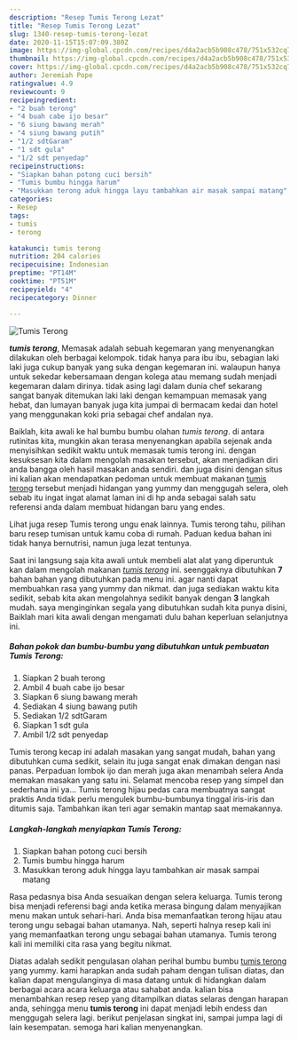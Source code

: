 ```yaml
---
description: "Resep Tumis Terong Lezat"
title: "Resep Tumis Terong Lezat"
slug: 1340-resep-tumis-terong-lezat
date: 2020-11-15T15:07:09.380Z
image: https://img-global.cpcdn.com/recipes/d4a2acb5b908c478/751x532cq70/tumis-terong-foto-resep-utama.jpg
thumbnail: https://img-global.cpcdn.com/recipes/d4a2acb5b908c478/751x532cq70/tumis-terong-foto-resep-utama.jpg
cover: https://img-global.cpcdn.com/recipes/d4a2acb5b908c478/751x532cq70/tumis-terong-foto-resep-utama.jpg
author: Jeremiah Pope
ratingvalue: 4.9
reviewcount: 9
recipeingredient:
- "2 buah terong"
- "4 buah cabe ijo besar"
- "6 siung bawang merah"
- "4 siung bawang putih"
- "1/2 sdtGaram"
- "1 sdt gula"
- "1/2 sdt penyedap"
recipeinstructions:
- "Siapkan bahan potong cuci bersih"
- "Tumis bumbu hingga harum"
- "Masukkan terong aduk hingga layu tambahkan air masak sampai matang"
categories:
- Resep
tags:
- tumis
- terong

katakunci: tumis terong 
nutrition: 204 calories
recipecuisine: Indonesian
preptime: "PT14M"
cooktime: "PT51M"
recipeyield: "4"
recipecategory: Dinner

---
```



![Tumis Terong](https://img-global.cpcdn.com/recipes/d4a2acb5b908c478/751x532cq70/tumis-terong-foto-resep-utama.jpg)

<b><i>tumis terong</i></b>, Memasak adalah sebuah kegemaran yang menyenangkan dilakukan oleh berbagai kelompok. tidak hanya para ibu ibu, sebagian laki laki juga cukup banyak yang suka dengan kegemaran ini. walaupun hanya untuk sekedar kebersamaan dengan kolega atau memang sudah menjadi kegemaran dalam dirinya. tidak asing lagi dalam dunia chef sekarang sangat banyak ditemukan laki laki dengan kemampuan memasak yang hebat, dan lumayan banyak juga kita jumpai di bermacam kedai dan hotel yang menggunakan koki pria sebagai chef andalan nya.

Baiklah, kita awali ke hal bumbu bumbu olahan <i>tumis terong</i>. di antara rutinitas kita, mungkin akan terasa menyenangkan apabila sejenak anda menyisihkan sedikit waktu untuk memasak tumis terong ini. dengan kesuksesan kita dalam mengolah masakan tersebut, akan menjadikan diri anda bangga oleh hasil masakan anda sendiri. dan juga disini dengan situs ini kalian akan mendapatkan pedoman untuk membuat makanan <u>tumis terong</u> tersebut menjadi hidangan yang yummy dan menggugah selera, oleh sebab itu ingat ingat alamat laman ini di hp anda sebagai salah satu referensi anda dalam membuat hidangan baru yang endes.

Lihat juga resep Tumis terong ungu enak lainnya. Tumis terong tahu, pilihan baru resep tumisan untuk kamu coba di rumah. Paduan kedua bahan ini tidak hanya bernutrisi, namun juga lezat tentunya.


Saat ini langsung saja kita awali untuk membeli alat alat yang diperuntuk kan dalam mengolah makanan <u><i>tumis terong</i></u> ini. seenggaknya dibutuhkan <b>7</b> bahan bahan yang dibutuhkan pada menu ini. agar nanti dapat membuahkan rasa yang yummy dan nikmat. dan juga sediakan waktu kita sedikit, sebab kita akan mengolahnya sedikit banyak dengan <b>3</b> langkah mudah. saya menginginkan segala yang dibutuhkan sudah kita punya disini, Baiklah mari kita awali dengan mengamati dulu bahan keperluan selanjutnya ini.

<!--inarticleads1-->

##### Bahan pokok dan bumbu-bumbu yang dibutuhkan untuk pembuatan Tumis Terong:

1. Siapkan 2 buah terong
1. Ambil 4 buah cabe ijo besar
1. Siapkan 6 siung bawang merah
1. Sediakan 4 siung bawang putih
1. Sediakan 1/2 sdtGaram
1. Siapkan 1 sdt gula
1. Ambil 1/2 sdt penyedap


Tumis terong kecap ini adalah masakan yang sangat mudah, bahan yang dibutuhkan cuma sedikit, selain itu juga sangat enak dimakan dengan nasi panas. Perpaduan lombok ijo dan merah juga akan menambah selera Anda memakan masakan yang satu ini. Selamat mencoba resep yang simpel dan sederhana ini ya… Tumis terong hijau pedas cara membuatnya sangat praktis Anda tidak perlu mengulek bumbu-bumbunya tinggal iris-iris dan ditumis saja. Tambahkan ikan teri agar semakin mantap saat memakannya. 

<!--inarticleads2-->

##### Langkah-langkah menyiapkan Tumis Terong:

1. Siapkan bahan potong cuci bersih
1. Tumis bumbu hingga harum
1. Masukkan terong aduk hingga layu tambahkan air masak sampai matang


Rasa pedasnya bisa Anda sesuaikan dengan selera keluarga. Tumis terong bisa menjadi referensi bagi anda ketika merasa bingung dalam menyajikan menu makan untuk sehari-hari. Anda bisa memanfaatkan terong hijau atau terong ungu sebagai bahan utamanya. Nah, seperti halnya resep kali ini yang memanfaatkan terong ungu sebagai bahan utamanya. Tumis terong kali ini memiliki cita rasa yang begitu nikmat. 

Diatas adalah sedikit pengulasan olahan perihal bumbu bumbu <u>tumis terong</u> yang yummy. kami harapkan anda sudah paham dengan tulisan diatas, dan kalian dapat mengulanginya di masa datang untuk di hidangkan dalam berbagai acara acara keluarga atau sahabat anda. kalian bisa menambahkan resep resep yang ditampilkan diatas selaras dengan harapan anda, sehingga menu <b>tumis terong</b> ini dapat menjadi lebih endess dan menggugah selera lagi. berikut penjelasan singkat ini, sampai jumpa lagi di lain kesempatan. semoga hari kalian menyenangkan.
